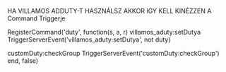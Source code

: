 HA VILLAMOS ADDUTY-T HASZNÁLSZ AKKOR IGY KELL KINÉZZEN A Command Triggerje 

RegisterCommand('duty', function(s, a, r)
 villamos_aduty:setDutya 
    TriggerServerEvent('villamos_aduty:setDutya', not duty)

  customDuty:checkGroup 
    TriggerServerEvent('customDuty:checkGroup')
end, false)
